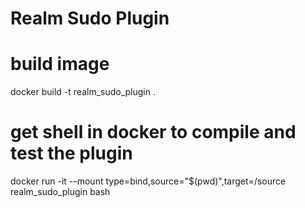 # Realm Sudo Plugin

# build image
docker build -t realm_sudo_plugin .

# get shell in docker to compile and test the plugin
docker run -it --mount type=bind,source="$(pwd)",target=/source realm_sudo_plugin bash
